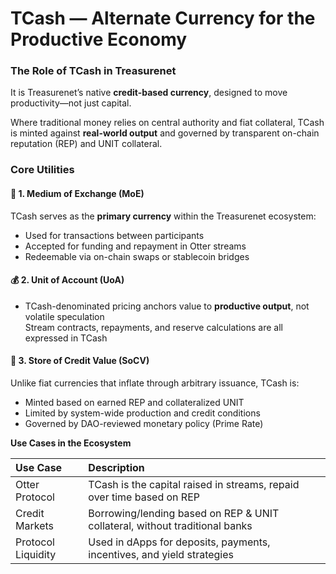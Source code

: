 # TCash — Alternate Currency for the Productive Economy

### **The Role of TCash in Treasurenet**

It is Treasurenet’s native **credit-based currency**, designed to move productivity—not just capital.

Where traditional money relies on central authority and fiat collateral, TCash is minted against **real-world output** and governed by transparent on-chain reputation (REP) and UNIT collateral.

### **Core Utilities**

#### **🧾 1\. Medium of Exchange (MoE)**

TCash serves as the **primary currency** within the Treasurenet ecosystem:

* Used for transactions between participants  
* Accepted for funding and repayment in Otter streams  
* Redeemable via on-chain swaps or stablecoin bridges

#### **💰 2\. Unit of Account (UoA)**

* TCash-denominated pricing anchors value to **productive output**, not volatile speculation  
  Stream contracts, repayments, and reserve calculations are all expressed in TCash

#### **🏦 3\. Store of Credit Value (SoCV)**

Unlike fiat currencies that inflate through arbitrary issuance, TCash is:

* Minted based on earned REP and collateralized UNIT  
* Limited by system-wide production and credit conditions  
* Governed by DAO-reviewed monetary policy (Prime Rate)

**Use Cases in the Ecosystem**

| Use Case | Description |
| :---- | :---- |
| Otter Protocol | TCash is the capital raised in streams, repaid over time based on REP |
| Credit Markets  | Borrowing/lending based on REP & UNIT collateral, without traditional banks  |
| Protocol Liquidity  | Used in dApps for deposits, payments, incentives, and yield strategies  |
